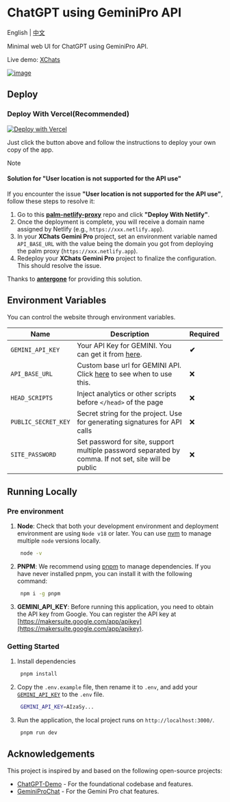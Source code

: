 # ChatGPT using GeminiPro API

English | [中文](README_cn.md)

Minimal web UI for ChatGPT using GeminiPro API.

Live demo: [XChats](https://xchats.top)

[![image](https://github.com/jenkincs/xchats-gemini-pro/blob/main/public/xchats-chat-demo.png?raw=true)](https://xchats.top/)

## Deploy

### Deploy With Vercel(Recommended)

[![Deploy with Vercel](https://vercel.com/button)](https://vercel.com/new/clone?repository-url=https://github.com/jenkincs/xchats-gemini-pro&env=GEMINI_API_KEY&envDescription=Google%20API%20Key%20for%20XchatsGeminiPro&envLink=https://makersuite.google.com/app/apikey&project-name=xchats-gemini-pro&repository-name=xchats-gemini-pro&demo-title=XChats%20Gemini%20Pro&demo-description=Minimal%20web%20UI%20for%20ChatGPT%20using%20Gemini%20Pro%20API.&demo-url=https%3A%2F%2Fxchats.top/&demo-image=https%3A%2F%2Fxchats.top%2Ficon.svg)

Just click the button above and follow the instructions to deploy your own copy of the app.

> [!NOTE]
> #### Solution for "User location is not supported for the API use"
> If you encounter the issue **"User location is not supported for the API use"**, follow these steps to resolve it:
>
> 1. Go to this [**palm-netlify-proxy**](https://github.com/antergone/palm-netlify-proxy) repo and click **"Deploy With Netlify"**.
> 2. Once the deployment is complete, you will receive a domain name assigned by Netlify (e.g., `https://xxx.netlify.app`).
> 3. In your **XChats Gemini Pro** project, set an environment variable named `API_BASE_URL` with the value being the domain you got from deploying the palm proxy (`https://xxx.netlify.app`).
> 4. Redeploy your **XChats Gemini Pro** project to finalize the configuration. This should resolve the issue.
>
> Thanks to [**antergone**](https://github.com/antergone/palm-netlify-proxy) for providing this solution.

## Environment Variables

You can control the website through environment variables.

| Name | Description | Required |
| --- | --- | --- |
| `GEMINI_API_KEY` | Your API Key for GEMINI. You can get it from [here](https://makersuite.google.com/app/apikey).| **✔** |
| `API_BASE_URL` | Custom base url for GEMINI API. Click [here](https://github.com/jenkincs/xchats-gemini-pro?tab=readme-ov-file#solution-for-user-location-is-not-supported-for-the-api-use) to see when to use this. | ❌ |
| `HEAD_SCRIPTS` | Inject analytics or other scripts before `</head>` of the page | ❌ |
| `PUBLIC_SECRET_KEY` | Secret string for the project. Use for generating signatures for API calls | ❌ |
| `SITE_PASSWORD` | Set password for site, support multiple password separated by comma. If not set, site will be public | ❌ |

## Running Locally

### Pre environment
1. **Node**: Check that both your development environment and deployment environment are using `Node v18` or later. You can use [nvm](https://github.com/nvm-sh/nvm) to manage multiple `node` versions locally.

   ```bash
    node -v
   ```

2. **PNPM**: We recommend using [pnpm](https://pnpm.io/) to manage dependencies. If you have never installed pnpm, you can install it with the following command:

   ```bash
    npm i -g pnpm
   ```

3. **GEMINI_API_KEY**: Before running this application, you need to obtain the API key from Google. You can register the API key at [https://makersuite.google.com/app/apikey](https://makersuite.google.com/app/apikey).

### Getting Started

1. Install dependencies

   ```bash
    pnpm install
   ```

2. Copy the `.env.example` file, then rename it to `.env`, and add your [`GEMINI_API_KEY`](https://makersuite.google.com/app/apikey) to the `.env` file.

   ```bash
    GEMINI_API_KEY=AIzaSy...
   ```

3. Run the application, the local project runs on `http://localhost:3000/`.

   ```bash
    pnpm run dev
   ```

## Acknowledgements

This project is inspired by and based on the following open-source projects:

- [ChatGPT-Demo](https://github.com/anse-app/chatgpt-demo) - For the foundational codebase and features.
- [GeminiProChat](https://github.com/babaohuang/GeminiProChat) - For the Gemini Pro chat features.
